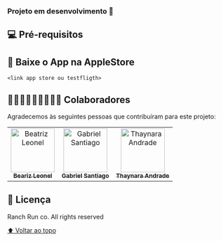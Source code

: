 
### Projeto em desenvolvimento 🚧

## 💻 Pré-requisitos


## 🚀 Baixe o App na AppleStore

```
<link app store ou testfligth>
```

## 👩🏻‍💻👩🏻‍💻👨🏻‍💻 Colaboradores

Agradecemos às seguintes pessoas que contribuíram para este projeto:

<table>
  <tr>
    <td align="center">
      <a href="#">
        <img src="https://avatars.githubusercontent.com/u/55257763?v=4" width="100px;" alt="Beatriz Leonel"/><br>
        <sub>
          <b>Beariz Leonel</b>
        </sub>
      </a>
    </td>
    <td align="center">
      <a href="#">
        <img src="https://avatars.githubusercontent.com/u/83718149?v=4" width="100px;" alt="Gabriel Santiago"/><br>
        <sub>
          <b>Gabriel Santiago</b>
        </sub>
      </a>
    </td>
    <td align="center">
      <a href="#">
        <img src="https://avatars.githubusercontent.com/u/81530813?v=4" width="100px;" alt="Thaynara Andrade"/><br>
        <sub>
          <b>Thaynara Andrade</b>
        </sub>
      </a>
    </td>
  </tr>
</table>

## 📝 Licença

Ranch Run co. All rights reserved 

[⬆ Voltar ao topo](#RashRun)<br>
